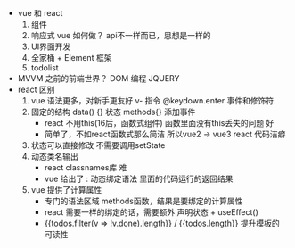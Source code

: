 - vue 和 react
    1. 组件
    2. 响应式
        vue 如何做？ api不一样而已，思想是一样的
    3. UI界面开发
    4. 全家桶 + Element 框架
    5. todolist
- MVVM 之前的前端世界？
    DOM 编程 JQUERY
- react 区别
    1. vue 语法更多，对新手更友好
        v- 指令
        @keydown.enter  事件和修饰符
    2. 固定的结构
        data() {}  状态
        methods{}  添加事件
        - react 不用this(16后，函数式组件) 函数里面没有this丢失的问题 好
        - 简单了，不如react函数式那么简洁  所以vue2 -> vue3
            react 代码洁癖
    3. 状态可以直接修改 不需要调用setState
    4. 动态类名输出
        - react classnames库 难
        - vue 给出了 : 动态绑定语法  里面的代码运行的返回结果
    5. vue 提供了计算属性
        - 专门的语法区域  methods函数，结果是要绑定的计算属性
        - react 需要一样的绑定的话，需要额外 声明状态 + useEffect()
        - {{todos.filter(v => !v.done).length}} / {{todos.length}}
            提升模板的可读性